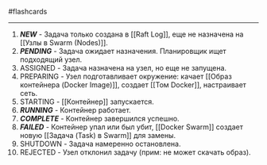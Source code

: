 #flashcards 
***
1. ***NEW*** - Задача только создана в [[Raft Log]], еще не назначена на [[Узлы в Swarm (Nodes)]].
2. ***PENDING*** - Задача ожидает назначения. Планировщик ищет подходящий узел.
3. ASSIGNED - Задача назначена на узел, но еще не запущена.
4. PREPARING - Узел подготавливает окружение: качает [[Образ контейнера (Docker Image)]], создает [[Том Docker]], настраивает сеть.
5. STARTING - [[Контейнер]] запускается.
6. ***RUNNING*** - Контейнер работает.
7. ***COMPLETE*** - Контейнер завершился успешно.
8. ***FAILED*** - Контейнер упал или был убит, [[Docker Swarm]] создает новую [[Задача (Task) в Swarm]] для замены.
9. SHUTDOWN - Задача намеренно остановлена.
10. REJECTED - Узел отклонил задачу (прим: не может скачать образ).